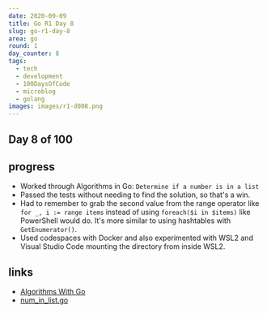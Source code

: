 ```yaml
---
date: 2020-09-09
title: Go R1 Day 8
slug: go-r1-day-8
area: go
round: 1
day_counter: 8
tags:
  - tech
  - development
  - 100DaysOfCode
  - microblog
  - golang
images: images/r1-d008.png
---
```


## Day 8 of 100

## progress

- Worked through Algorithms in Go: `Determine if a number is in a list`
- Passed the tests without needing to find the solution, so that's a win.
- Had to remember to grab the second value from the range operator like `for _, i := range items` instead of using `foreach($i in $items)` like PowerShell would do. It's more similar to using hashtables with `GetEnumerator()`.
- Used codespaces with Docker and also experimented with WSL2 and Visual Studio Code mounting the directory from inside WSL2.

## links

- [Algorithms With Go](https://algorithmswithgo.com)
- [num_in_list.go](https://github.com/joncalhoun/algorithmswithgo.com/blob/master/module01/num_in_list.go)
